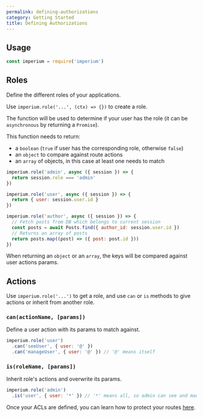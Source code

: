 ```yaml
---
permalink: defining-authorizations
category: Getting Started
title: Defining Authorizations
---
```


## Usage

```js
const imperium = require('imperium')
```

## Roles

Define the different roles of your applications.

Use `imperium.role('...', (ctx) => {})` to create a role.

The function will be used to determine if your user has the role (it can be `asynchronous` by returning a `Promise`).

This function needs to return:

- a `boolean` (`true` if user has the corresponding role, otherwise `false`)
- an `object` to compare against route actions
- an `array` of objects, in this case at least one needs to match

```js
imperium.role('admin', async ({ session }) => {
  return session.role === 'admin'
})

imperium.role('user', async ({ session }) => {
  return { user: session.user.id }
})

imperium.role('author', async ({ session }) => {
  // Fetch posts from DB which belongs to current session
  const posts = await Posts.find({ author_id: session.user.id })
  // Returns an array of posts
  return posts.map((post) => ({ post: post.id }))
})
```

When returning an `object` or an `array`, the keys will be compared against user actions params.

## Actions

Use `imperium.role('...')` to get a role, and use `can` or `is` methods to give actions or inherit from another role.

### `can(actionName, [params])`

Define a user action with its params to match against.

```js
imperium.role('user')
  .can('seeUser', { user: '@' })
  .can('manageUser', { user: '@' }) // '@' means itself
```

### `is(roleName, [params])`

Inherit role's actions and overwrite its params.

```js
imperium.role('admin')
  .is('user', { user: '*' }) // '*' means all, so admin can see and manage all users
```

Once your ACLs are defined, you can learn how to protect your routes [here](03_protecting_routes.md).
